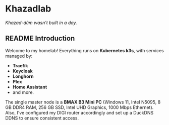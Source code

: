 # Khazadlab

*Khazad-dûm wasn’t built in a day.*

## README Introduction

Welcome to my homelab! Everything runs on **Kubernetes k3s**, with services managed by:
- **Traefik**  
- **Keycloak**  
- **Longhorn**  
- **Plex**  
- **Home Assistant**  
- and more.

The single master node is a **BMAX B3 Mini PC** (Windows 11, Intel N5095, 8 GB DDR4 RAM, 256 GB SSD, Intel UHD Graphics, 1000 Mbps Ethernet).
Also, I’ve configured my DIGI router accordingly and set up a DuckDNS DDNS to ensure consistent access.
